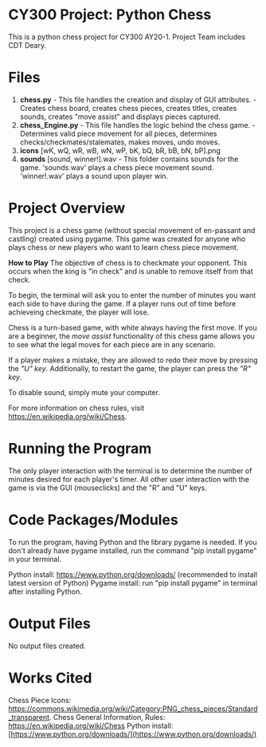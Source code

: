 # CY300 Project: Python Chess
This is a python chess project for CY300 AY20-1.
Project Team includes CDT Deary.

# Files
 1. **chess.py**
		- This file handles the creation and display of GUI attributes.
				- Creates chess board, creates chess pieces, creates titles, creates sounds, creates "move assist" and displays pieces captured.
 2. **chess_Engine.py**
		- This file handles the logic behind the chess game.
				- Determines valid piece movement for all pieces, determines checks/checkmates/stalemates, makes moves, undo moves.
 3. **icons** [wK, wQ, wR, wB, wN, wP, bK, bQ, bR, bB, bN, bP].png
 4. **sounds** [sound, winner!].wav
 		- This folder contains sounds for the game. 'sounds.wav' plays a chess piece movement sound. 'winner!.wav' plays a sound upon player win.
# Project Overview
This project is a chess game (without special movement of en-passant and castling) created using pygame. This game was created for anyone who plays chess or new players who want to learn chess piece movement.

**How to Play**
The objective of chess is to checkmate your opponent. This occurs when the king is "in check" and is unable to remove itself from that check.

To begin, the terminal will ask you to enter the number of minutes you want each side to have during the game. If a player runs out of time before achieveing checkmate, the player will lose.

Chess is a turn-based game, with white always having the first move. If you are a beginner, the *move assist* functionality of this chess game allows you to see what the legal moves for each piece are in any scenario.

If a player makes a mistake, they are allowed to redo their move by pressing the *"U" key*. Additionally, to restart the game, the player can press the *"R" key*.

To disable sound, simply mute your computer.

For more information on chess rules, visit https://en.wikipedia.org/wiki/Chess. 

# Running the Program
The only player interaction with the terminal is to determine the number of minutes desired for each player's timer. All other user interaction with the game is via the GUI (mouseclicks) and the "R" and "U" keys.

# Code Packages/Modules
To run the program, having Python and the library pygame is needed. If you don't already have pygame installed, run the command "pip install pygame" in your terminal.

Python install: https://www.python.org/downloads/ (recommended to install latest version of Python)
Pygame install: run "pip install pygame" in terminal after installing Python.

# Output Files
No output files created.

# Works Cited
Chess Piece Icons: https://commons.wikimedia.org/wiki/Category:PNG_chess_pieces/Standard_transparent.
Chess General Information, Rules: https://en.wikipedia.org/wiki/Chess
Python install: [https://www.python.org/downloads/](https://www.python.org/downloads/)
